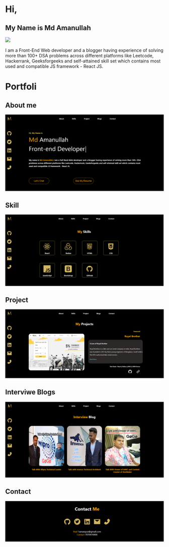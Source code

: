 # Hi,

## My Name is Md Amanullah <br/>
 <img src="https://readme-typing-svg.herokuapp.com?lines=Front+End+Web+Developer;&center=true&width=400&height=50"></a>
 
I am a Front-End Web developer and a blogger having experience of solving more than 100+ DSA problems across different platforms like Leetcode, Hackerrank, Geeksforgeeks and self-attained skill set which contains most used and compatible JS framework - React JS.

# Portfoli

## About me
<img src="Img/About.PNG">

## Skill
<img src="Img/Skill.PNG">

## Project
<img src="Img/Project.PNG">


## Interviwe Blogs
<img src="Img/InterviweBlog.PNG">

## Contact
<img src="Img/Contact.PNG">
